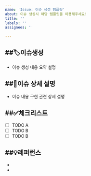 ```yaml
---
name: 'Issue: 이슈 생성 템플릿'
about: 이슈 생성시 해당 템플릿을 이용해주세요!
title: ''
labels: ''
assignees: ''

---
```


##🏷️이슈생성
----------------------------------------------
- 이슈 생성 내용 요약 설명

##📑이슈 상세 설명
----------------------------------------------
- 이슈 내용 구현 관련 상세 설명 

##✅체크리스트
----------------------------------------------
- [ ] TODO A
- [ ] TODO B
- [ ] TODO B

##💡레퍼런스
----------------------------------------------
-
-
